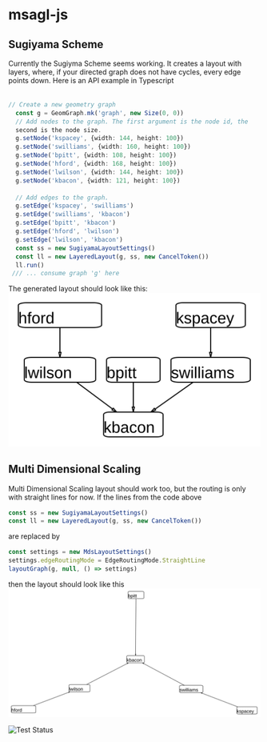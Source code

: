 # msagl-js
## Sugiyama Scheme
Currently the Sugiyma Scheme seems working. It creates a layout with
layers, where, if your directed graph does not have cycles, every
edge points down. Here is an API example in Typescript
```typescript

// Create a new geometry graph
  const g = GeomGraph.mk('graph', new Size(0, 0))
  // Add nodes to the graph. The first argument is the node id, the
  second is the node size.
  g.setNode('kspacey', {width: 144, height: 100})
  g.setNode('swilliams', {width: 160, height: 100})
  g.setNode('bpitt', {width: 108, height: 100})
  g.setNode('hford', {width: 168, height: 100})
  g.setNode('lwilson', {width: 144, height: 100})
  g.setNode('kbacon', {width: 121, height: 100})

  // Add edges to the graph.
  g.setEdge('kspacey', 'swilliams')
  g.setEdge('swilliams', 'kbacon')
  g.setEdge('bpitt', 'kbacon')
  g.setEdge('hford', 'lwilson')
  g.setEdge('lwilson', 'kbacon')
  const ss = new SugiyamaLayoutSettings()
  const ll = new LayeredLayout(g, ss, new CancelToken())
  ll.run()
 /// ... consume graph 'g' here
``` 
The generated layout should look like this:
![Alt text](./showAPI.svg)

## Multi Dimensional Scaling
Multi Dimensional Scaling layout should work too, but the routing is
only with straight lines for now. If the lines from the code above 
``` typescript
const ss = new SugiyamaLayoutSettings()
const ll = new LayeredLayout(g, ss, new CancelToken())
``` 
are replaced by 
``` typescript
const settings = new MdsLayoutSettings()
settings.edgeRoutingMode = EdgeRoutingMode.StraightLine
layoutGraph(g, null, () => settings)
``` 
then the layout should look like this 
![Alt text](./mdsShowAPI.svg)
  


![Test Status](https://github.com/msaglJS/msagl-js/workflows/Test%20Status/badge.svg?branch=master)
